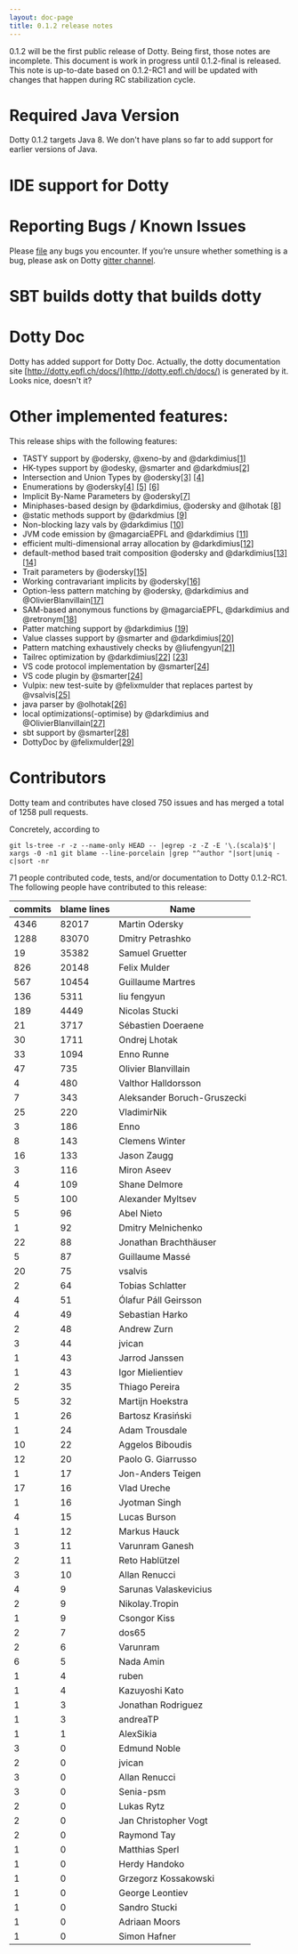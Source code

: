 ```yaml
---
layout: doc-page
title: 0.1.2 release notes
---
```


0.1.2 will be the first public release of Dotty.
Being first, those notes are incomplete.
This document is work in progress until 0.1.2-final is released.
This note is up-to-date based on 0.1.2-RC1 and will be updated 
with changes that happen during RC stabilization cycle.

# Required Java Version
  
Dotty 0.1.2 targets Java 8. We don't have plans so far to add support for earlier versions of Java. 

# IDE support for Dotty

# Reporting Bugs / Known Issues

Please [file](https://github.com/lampepfl/dotty/issues) any bugs you encounter. If you’re unsure whether something is a bug, 
please ask on Dotty [gitter channel](https://github.com/lampepfl/dotty).

# SBT builds dotty that builds dotty


# Dotty Doc

Dotty has added support for Dotty Doc.
Actually, the dotty documentation site [http://dotty.epfl.ch/docs/](http://dotty.epfl.ch/docs/) is generated by it.
Looks nice, doesn't it?

# Other implemented features:

This release ships with the following features:

 - TASTY support by @odersky, @xeno-by and @darkdimius[\[1\]](https://docs.google.com/document/d/1h3KUMxsSSjyze05VecJGQ5H2yh7fNADtIf3chD3_wr0/edit)
 - HK-types support by @odesky, @smarter and @darkdmius[\[2\]](https://infoscience.epfl.ch/record/222780?ln=en)
 - Intersection and Union Types by @odersky[\[3\]](http://dotty.epfl.ch/docs/reference/intersection-types.html) [\[4\]](http://dotty.epfl.ch/docs/reference/union-types.html)
 - Enumerations by @odersky[\[4\]](http://dotty.epfl.ch/docs/reference/enums.html) [\[5\]](http://dotty.epfl.ch/docs/reference/adts.html) [\[6\]](http://dotty.epfl.ch/docs/reference/desugarEnums.html)
 - Implicit By-Name Parameters by @odersky[\[7\]](http://dotty.epfl.ch/docs/reference/implicit-by-name-parameters.html)
 - Miniphases-based design by @darkdimius, @odersky and @lhotak [\[8\]](https://infoscience.epfl.ch/record/228518)
 - @static methods support by @darkdmius [\[9\]](http://docs.scala-lang.org/sips/pending/static-members.html)
 - Non-blocking lazy vals by @darkdimius [\[10\]](http://docs.scala-lang.org/sips/pending/improved-lazy-val-initialization.html)
 - JVM code emission by @magarciaEPFL and @darkdimius [\[11\]](http://magarciaepfl.github.io/scala/)
 - efficient multi-dimensional array allocation by @darkdimius[\[12\]](https://github.com/lampepfl/dotty/commit/b2215ed23311b2c99ea638f9d7fcad9737dba588)
 - default-method based trait composition @odersky and @darkdimius[\[13\]](https://github.com/lampepfl/dotty/pull/187) [\[14\]](https://github.com/lampepfl/dotty/pull/217)
 - Trait parameters by @odersky[\[15\]](http://dotty.epfl.ch/docs/reference/trait-parameters.html)
 - Working contravariant implicits by @odersky[\[16\]](https://github.com/lampepfl/dotty/commit/89540268e6c49fb92b9ca61249e46bb59981bf5a)
 - Option-less pattern matching by @odersky, @darkdimius and @OlivierBlanvillain[\[17\]](https://github.com/lampepfl/dotty/pull/174)
 - SAM-based anonymous functions by @magarciaEPFL, @darkdimius and @retronym[\[18\]](https://github.com/lampepfl/dotty/pull/488) 
 - Patter matching support by @darkdimius [\[19\]](https://github.com/lampepfl/dotty/pull/174)
 - Value classes support by @smarter and @darkdimius[\[20\]](https://github.com/lampepfl/dotty/pull/411)
 - Pattern matching exhaustively checks by @liufengyun[\[21\]](https://github.com/lampepfl/dotty/pull/1364)
 - Tailrec optimization by @darkdimius[\[22\]](https://github.com/lampepfl/dotty/pull/1227) [\[23\]](https://github.com/lampepfl/dotty/pull/117)
 - VS code protocol implementation by @smarter[\[24\]](https://github.com/lampepfl/dotty/pull/2532)
 - VS code plugin by @smarter[\[24\]](https://github.com/lampepfl/dotty/pull/2532)
 - Vulpix: new test-suite by @felixmulder that replaces partest by @vsalvis[\[25\]](https://github.com/lampepfl/dotty/pull/2194)
 - java parser by @olhotak[\[26\]](https://github.com/lampepfl/dotty/pull/213)
 - local optimizations(-optimise) by @darkdimius and @OlivierBlanvillain[\[27\]](https://github.com/lampepfl/dotty/pull/2513)
 - sbt support by @smarter[\[28\]](https://github.com/lampepfl/dotty/pull/2361)
 - DottyDoc by @felixmulder[\[29\]](https://github.com/lampepfl/dotty/pull/1453)

# Contributors
Dotty team and contributes have closed 750 issues and has merged a total of 1258 pull requests.
 
Concretely, according to
 
 ```
 git ls-tree -r -z --name-only HEAD -- |egrep -z -Z -E '\.(scala)$'| xargs -0 -n1 git blame --line-porcelain |grep "^author "|sort|uniq -c|sort -nr
 ```
71 people contributed code, tests, and/or documentation to Dotty 0.1.2-RC1.
The following people have contributed to this release:

| commits | blame lines | Name                        |
|---------|-------------|-----------------------------|
| 4346    | 82017       | Martin Odersky              |
| 1288    | 83070       | Dmitry Petrashko            |
| 19      | 35382       | Samuel Gruetter             |
| 826     | 20148       | Felix Mulder                |
| 567     | 10454       | Guillaume Martres           |
| 136     | 5311        | liu fengyun                 |
| 189     | 4449        | Nicolas Stucki              |
| 21      | 3717        | Sébastien Doeraene          |
| 30      | 1711        | Ondrej Lhotak               |
| 33      | 1094        | Enno Runne                  |
| 47      | 735         | Olivier Blanvillain         |
| 4       | 480         | Valthor Halldorsson         |
| 7       | 343         | Aleksander Boruch-Gruszecki |
| 25      | 220         | VladimirNik                 |
| 3       | 186         | Enno                        |
| 8       | 143         | Clemens Winter              |
| 16      | 133         | Jason Zaugg                 |
| 3       | 116         | Miron Aseev                 |
| 4       | 109         | Shane Delmore               |
| 5       | 100         | Alexander Myltsev           |
| 5       | 96          | Abel Nieto                  |
| 1       | 92          | Dmitry Melnichenko          |
| 22      | 88          | Jonathan Brachthäuser       |
| 5       | 87          | Guillaume Massé             |
| 20      | 75          | vsalvis                     |
| 2       | 64          | Tobias Schlatter            |
| 4       | 51          | Ólafur Páll Geirsson        |
| 4       | 49          | Sebastian Harko             |
| 2       | 48          | Andrew Zurn                 |
| 3       | 44          | jvican                      |
| 1       | 43          | Jarrod Janssen              |
| 1       | 43          | Igor Mielientiev            |
| 2       | 35          | Thiago Pereira              |
| 5       | 32          | Martijn Hoekstra            |
| 1       | 26          | Bartosz Krasiński           |
| 1       | 24          | Adam Trousdale              |
| 10      | 22          | Aggelos Biboudis            |
| 12      | 20          | Paolo G. Giarrusso          |
| 1       | 17          | Jon-Anders Teigen           |
| 17      | 16          | Vlad Ureche                 |
| 1       | 16          | Jyotman Singh               |
| 4       | 15          | Lucas Burson                |
| 1       | 12          | Markus Hauck                |
| 3       | 11          | Varunram Ganesh             |
| 2       | 11          | Reto Hablützel              |
| 3       | 10          | Allan Renucci               |
| 4       | 9           | Sarunas Valaskevicius       |
| 2       | 9           | Nikolay.Tropin              |
| 1       | 9           | Csongor Kiss                |
| 2       | 7           | dos65                       |
| 2       | 6           | Varunram                    |
| 6       | 5           | Nada Amin                   |
| 1       | 4           | ruben                       |
| 1       | 4           | Kazuyoshi Kato              |
| 1       | 3           | Jonathan Rodriguez          |
| 1       | 3           | andreaTP                    |
| 1       | 1           | AlexSikia                   |
| 3       | 0           | Edmund Noble                |
| 2       | 0           | jvican                      |
| 3       | 0           | Allan Renucci               |
| 3       | 0           | Senia-psm                   |
| 2       | 0           | Lukas Rytz                  |
| 2       | 0           | Jan Christopher Vogt        |
| 2       | 0           | Raymond Tay                 |
| 1       | 0           | Matthias Sperl              |
| 1       | 0           | Herdy Handoko               |
| 1       | 0           | Grzegorz Kossakowski        |
| 1       | 0           | George Leontiev             |
| 1       | 0           | Sandro Stucki               |
| 1       | 0           | Adriaan Moors               |
| 1       | 0           | Simon Hafner                |
